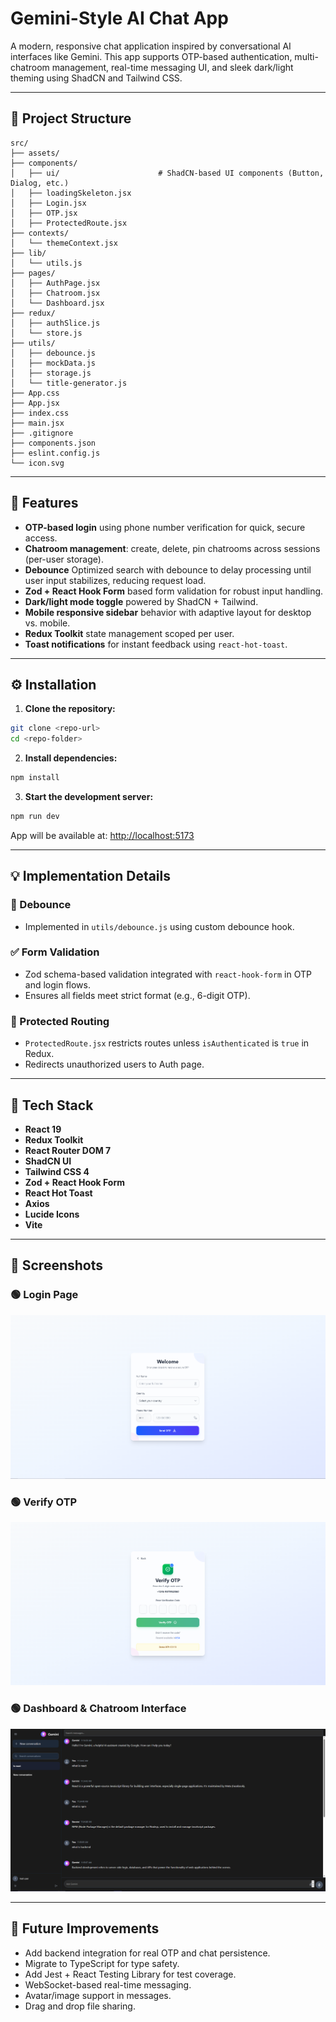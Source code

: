 # Gemini-Style AI Chat App

A modern, responsive chat application inspired by conversational AI interfaces like Gemini. This app supports OTP-based authentication, multi-chatroom management, real-time messaging UI, and sleek dark/light theming using ShadCN and Tailwind CSS.

---

## 📁 Project Structure

```plaintext
src/
├── assets/
├── components/
│   ├── ui/                      # ShadCN-based UI components (Button, Dialog, etc.)
│   ├── loadingSkeleton.jsx
│   ├── Login.jsx
│   ├── OTP.jsx
│   ├── ProtectedRoute.jsx
├── contexts/
│   └── themeContext.jsx
├── lib/
│   └── utils.js
├── pages/
│   ├── AuthPage.jsx
│   ├── Chatroom.jsx
│   └── Dashboard.jsx
├── redux/
│   ├── authSlice.js
│   └── store.js
├── utils/
│   ├── debounce.js
│   ├── mockData.js
│   ├── storage.js
│   └── title-generator.js
├── App.css
├── App.jsx
├── index.css
├── main.jsx
├── .gitignore
├── components.json
├── eslint.config.js
└── icon.svg
```

---

## 🚀 Features

- **OTP-based login** using phone number verification for quick, secure access.
- **Chatroom management**: create, delete, pin chatrooms across sessions (per-user storage).
- **Debounce** Optimized search with debounce to delay processing until user input stabilizes, reducing request load.
- **Zod + React Hook Form** based form validation for robust input handling.
- **Dark/light mode toggle** powered by ShadCN + Tailwind.
- **Mobile responsive sidebar** behavior with adaptive layout for desktop vs. mobile.
- **Redux Toolkit** state management scoped per user.
- **Toast notifications** for instant feedback using `react-hot-toast`.

---

## ⚙️ Installation

1. **Clone the repository:**

```bash
git clone <repo-url>
cd <repo-folder>
```

2. **Install dependencies:**

```bash
npm install
```

3. **Start the development server:**

```bash
npm run dev
```

App will be available at: [http://localhost:5173](http://localhost:5173)

---

## 💡 Implementation Details

### 🔄 Debounce

- Implemented in `utils/debounce.js` using custom debounce hook.

### ✅ Form Validation

- Zod schema-based validation integrated with `react-hook-form` in OTP and login flows.
- Ensures all fields meet strict format (e.g., 6-digit OTP).

### 🔐 Protected Routing

- `ProtectedRoute.jsx` restricts routes unless `isAuthenticated` is `true` in Redux.
- Redirects unauthorized users to Auth page.

---

## 🧩 Tech Stack

- **React 19**
- **Redux Toolkit**
- **React Router DOM 7**
- **ShadCN UI**
- **Tailwind CSS 4**
- **Zod + React Hook Form**
- **React Hot Toast**
- **Axios**
- **Lucide Icons**
- **Vite**

---

## 📸 Screenshots

### 🟢 Login Page

![Login Page](public/Screenshots/Screenshot2.PNG)

### 🟢 Verify OTP

![Verify OTP](public/Screenshots/Screenshot3.PNG)

### 🟢 Dashboard & Chatroom Interface

![Dashboard & Chatroom Interface](public/Screenshots/Screenshot1.PNG)

---

## 🔮 Future Improvements

- Add backend integration for real OTP and chat persistence.
- Migrate to TypeScript for type safety.
- Add Jest + React Testing Library for test coverage.
- WebSocket-based real-time messaging.
- Avatar/image support in messages.
- Drag and drop file sharing.
